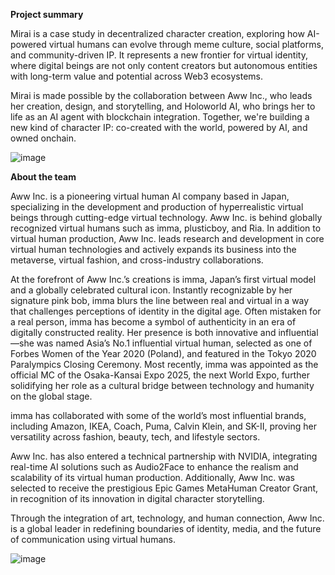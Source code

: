 **Project summary**

Mirai is a case study in decentralized character creation, exploring how AI-powered virtual humans can evolve through meme culture, social platforms, and community-driven IP. It represents a new frontier for virtual identity, where digital beings are not only content creators but autonomous entities with long-term value and potential across Web3 ecosystems.

Mirai is made possible by the collaboration between Aww Inc., who leads her creation, design, and storytelling, and Holoworld AI, who brings her to life as an AI agent with blockchain integration. Together, we're building a new kind of character IP: co-created with the world, powered by AI, and owned onchain. 

![image](https://github.com/user-attachments/assets/2e4583cc-74bf-42db-a89c-cc2bb8c0541b)


**About the team**

Aww Inc. is a pioneering virtual human AI company based in Japan, specializing in the development and production of hyperrealistic virtual beings through cutting-edge virtual technology. Aww Inc. is behind globally recognized virtual humans such as imma, plusticboy, and Ria. In addition to virtual human production, Aww Inc. leads research and development in core virtual human technologies and actively expands its business into the metaverse, virtual fashion, and cross-industry collaborations.

At the forefront of Aww Inc.’s creations is imma, Japan’s first virtual model and a globally celebrated cultural icon. Instantly recognizable by her signature pink bob, imma blurs the line between real and virtual in a way that challenges perceptions of identity in the digital age. Often mistaken for a real person, imma has become a symbol of authenticity in an era of digitally constructed reality. Her presence is both innovative and influential—she was named Asia’s No.1 influential virtual human, selected as one of Forbes Women of the Year 2020 (Poland), and featured in the Tokyo 2020 Paralympics Closing Ceremony. Most recently, imma was appointed as the official MC of the Osaka-Kansai Expo 2025, the next World Expo, further solidifying her role as a cultural bridge between technology and humanity on the global stage.

imma has collaborated with some of the world’s most influential brands, including Amazon, IKEA, Coach, Puma, Calvin Klein, and SK-II, proving her versatility across fashion, beauty, tech, and lifestyle sectors.

Aww Inc. has also entered a technical partnership with NVIDIA, integrating real-time AI solutions such as Audio2Face to enhance the realism and scalability of its virtual human production. Additionally, Aww Inc. was selected to receive the prestigious Epic Games MetaHuman Creator Grant, in recognition of its innovation in digital character storytelling.

Through the integration of art, technology, and human connection, Aww Inc. is a global leader in redefining boundaries of identity, media, and the future of communication using virtual humans.

![image](https://github.com/user-attachments/assets/ad6b4977-4044-4723-912d-a3fce4c3657f)

